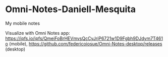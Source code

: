 # Omni-Notes-Daniell-Mesquita

My mobile notes

Visualize with Omni Notes app: https://ipfs.io/ipfs/QmeiFoBrHEVmvsQcCyJrjP6721w1D9Fgbh9DJdym7T461o (mobile), https://github.com/federicoiosue/Omni-Notes-desktop/releases (desktop)